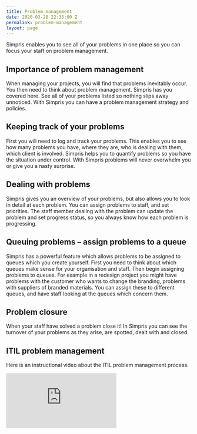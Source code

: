```yaml
---
title: Problem management
date: 2020-03-28 22:35:00 Z
permalink: problem-management
layout: page
---
```


Simpris enables you to see all of your problems in one place so you can focus your staff on problem management.

## Importance of problem management
When managing your projects, you will find that problems inevitably occur. You then need to think about problem management. Simpris has you covered here. See all of your problems listed so nothing slips away unnoticed. With Simpris you can have a problem management strategy and policies.

## Keeping track of your problems
First you will need to log and track your problems. This enables you to see how many problems you have, where they are, who is dealing with them, which client is involved. Simpris helps you to quantify problems so you have the situation under control. With Simpris problems will never overwhelm you or give you a nasty surprise.

## Dealing with problems
Simpris gives you an overview of your problems, but also allows you to look in detail at each problem. You can assign problems to staff, and set priorities. The staff member dealing with the problem can update the problem and set progress status, so you always know how each problem is progressing.

## Queuing problems – assign problems to a queue
Simpris has a powerful feature which allows problems to be assigned to queues which you create yourself. First you need to think about which queues make sense for your organisation and staff. Then begin assigning problems to queues. For example in a redesign project you might have problems with the customer who wants to change the branding, problems with suppliers of branded materials. You can assign these to different queues, and have staff looking at the queues which concern them.

## Problem closure
When your staff have solved a problem close it! In Simpris you can see the turnover of your problems as they arise, are spotted, dealt with and closed.

## ITIL problem management
Here is an instructional video about the ITIL problem management process.

<div class="embed-responsive">
    <iframe class="embed-responsive-item" src="https://www.youtube.com/embed/z1Ktu0eU2kM" frameborder="0" allow="accelerometer; autoplay; encrypted-media; gyroscope; picture-in-picture" allowfullscreen></iframe>
</div>